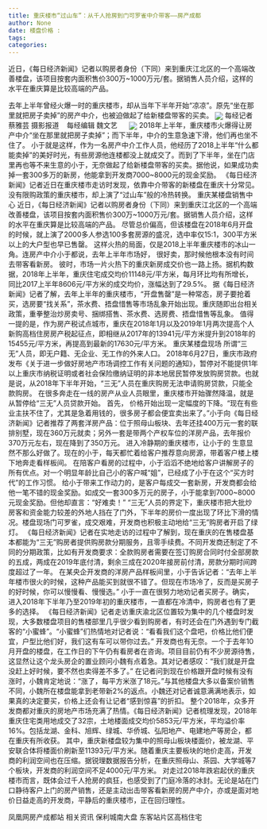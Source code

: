 ```yaml
---
title: 重庆楼市“过山车”：从千人抢房到门可罗雀中介带客——房产成都
author: None
date: 楼盘价格 : 
tags: 
categories: 
---
```

近日，《每日经济新闻》记者以购房者身份（下同）来到重庆江北区的一个高端改善楼盘，该项目按套内面积售价300万~1000万元/套。据销售人员介绍，这样的水平在重庆算是比较高端的产品。
<!-- more -->
去年上半年曾经火爆一时的重庆楼市，却从当年下半年开始“凉凉”。原先“坐在那里就把房子卖掉”的房产中介，也被迫做起了给新楼盘带客的买卖。
<img align="center" border="0" src="//s1.ifengimg.com/2019/02/22/56b32e1adaac18d0a8204269f79ef000.jpg" />
每经记者 蔡雅芸 摄影报道    每经编辑 魏文艺     
<img align="center" border="0" src="//s2.ifengimg.com/2019/02/22/26d76d977e2763699899ac0a5b13366d.jpg" />
2018年上半年，重庆楼市火爆得让房产中介“坐在那里就把房子卖掉”；而下半年，中介的生意急速下滑，他们再也坐不住了。
小于就是这样，作为一名房产中介工作人员，他经历了2018上半年“什么都能卖掉”的美好时光，有些房源他连楼都没上就成交了。而到了下半年，坐在门店里再也等不来生意的小于，无奈做起了给新楼盘带客的买卖。据他说，如果成功卖掉一套300多万的新房，他能拿到开发商7000~8000元的现金奖励。
《每日经济新闻》记者近日在重庆楼市走访时发现，依靠中介带客的新楼盘在重庆十分常见。没有限购政策的重庆楼市，却上演了“过山车”般的冷热转换。
重庆某楼盘销售中心
近日，《每日经济新闻》记者以购房者身份（下同）来到重庆江北区的一个高端改善楼盘，该项目按套内面积售价300万~1000万元/套。据销售人员介绍，这样的水平在重庆算是比较高端的产品。
尽管总价偏高，但该楼盘在2018年6月开盘的时候，就上演了2000多人参选100多套房源的盛况，选中率仅15:1，300平方米以上的大户型也早已售罄。
这样火热的局面，仅是2018上半年重庆楼市的冰山一角。连房产中介小于都说，去年上半年市场好，
很好卖，那时候他根本没有时间去带客看新房。
彼时，市场一片火热下的重庆新房成交价也一路上扬。据机构数据，2018年上半年，重庆住宅成交均价11148元/平方米，每月环比均有所增长，同比2017上半年8606元/平方米的成交均价，涨幅达到了29.5%。
据《每日经济新闻》记者了解，去年上半年的重庆楼市，“开盘售罄”是一种常态，房子要抢着买，选房要“找关系”，茶水费、捂盘惜售等市场乱象开始出现。重庆随即出台相关政策，重拳整治炒房卖号、捆绑搭售、茶水费、选房费、捂盘惜售等乱象。
值得一提的是，作为房产税试点城市，重庆在2018年1月以及2019年1月两次提高个人新购高档住房房产税起征点，即相继从2017年的13941元/平方米提升到2018年的15455元/平方米，再提高到最新的17630元/平方米。
重庆某楼盘现场
所谓“三无”人员，即无户籍、无企业、无工作的外来人口。
2018年6月27日，重庆市政府发布《关于进一步做好房地产市场调控工作有关问题的通知》，暂停对不能提供1年以上重庆市纳税证明或者社会保险缴纳证明的非本地居民暂停发放购房贷款。也就是说，从2018年下半年开始，“三无”人员在重庆购房无法申请购房贷款，只能全款购房。
在很多奔走在一线的房产从业人员眼里，重庆楼市开始骤然降温，就是从暂停给“三无”人员贷款开始。
首先，
价格开始出现一定幅度的下降。“现在有些业主扶不住了，尤其是急着用钱的，很多房子都会便宜卖出来了。”小于向《每日经济新闻》记者推荐了两套洋房产品：位于照母山板块、去年还挂400万元一套的联排别墅，现在360万元就卖；另外一套是带两个产权车位的洋房产品，去年报价370万元左右，现在降到了350万元。
进入冷静期的重庆楼市，让小于的
生意显然不那么好做了。现在的小于，每天都忙着给客户推荐意向房源，带着客户楼上楼下地奔走看样板间。
在陪客户看房的过程中，小于滔滔不绝地给客户讲解房子的所有优点。对一个明显年龄比自己小的客户喊“姐”，已经成了小于在这个“买方时代”的工作习惯。
给小于带来工作动力的，是客户每成交一套新房，开发商都会给他一笔不错的现金奖励。如成交一套300多万元的房子，小于能拿到7000~8000元现金奖励。但他却直言：“好难卖！”
“三无”人员的界定下，重庆楼市把大批炒房客和资金能力较差的外地人挡在了门外，下半年的房价一度出现了环比下滑的情况。楼盘现场门可罗雀，成交艰难，开发商也积极主动地给“三无”购房者开启了绿灯。
《每日经济新闻》记者在实地走访的过程中了解到，现在重庆的在售楼盘基本都能为“三无”购房者提供购房款分期服务，且零手续费。不同开发商还制定了不同的分期政策，比如有开发商要求：全款购房者需要在签订购房合同时付全部房款的五成，两成在2019年底付清，剩余三成在2020年接房前付清，房款分期时间跨度超过了一年。
在某央企开发商的洋房产品样板间里，小于告诉记者：“去年上半年楼市很火的时候，这种产品能买到就很不错了。但现在市场冷了，反而是买房子的好时候，你可以慢慢看、慢慢选。”
小于一直在很努力地劝记者买房子。确实，进入2018年下半年乃至2019年初的重庆楼市，一直都在冷清中，购房者也有了更多的选择。
《每日经济新闻》记者走访重庆渝北区位置较为集中的几个楼盘时发现，大多数楼盘项目的售楼部里几乎很少看到购房者，有时还会在门外遇到专门截客的“小蜜蜂”。“小蜜蜂”们热情地对记者说：“看看我们这个盘吧，价格比他们便宜，户型比他们好，我们这有车可以带你过去。”
开发商也有无奈。一个于去年10月开盘的楼盘，在工作日的下午仍有看房者在咨询。项目目前仍有不少房源待售，这显然让这个龙头房企的置业顾问小魏有点着急。其对记者感叹：“我们就是开盘没赶上好时候，要不然也卖得差不多了。”
在记者问到现在价格跟开盘时候有没有涨时，小魏肯定地说：“涨了，每平方米涨了18元。”与其他楼盘大多以备案价销售不同，小魏所在楼盘能拿到老带新2%的返点。小魏还对记者诚意满满地表示，如果真的决定要买，价格上还会有让记者“感到惊喜”的折扣。
整个2018年，众多开发商都对重庆的房地产市场充满了热情。《每日经济新闻》记者梳理发现，2018年重庆住宅类用地成交了32宗，土地楼面成交均价5853元/平方米，平均溢价率16%。包括龙湖、金科、旭辉、绿城、华侨城、弘阳地产、电建地产等房企，都在重庆有所收获。
其中，重庆新楼盘较为集中的照母山板块楼面价，被龙湖、平安联合体将楼面价刷新至11393元/平方米。随着重庆主要板块的地价走高，开发商的利润空间也在压缩。据锐理数据报告分析，在重庆照母山、茶园、大学城等7个板块，开发商的利润空间不足4000元/平方米。
对走过2018年跌宕起伏的重庆楼市而言，既体会过千人抢房的疯狂，也感受到了门庭冷落的冰封。无论是站在门口静待客户上门的房产销售，还是主动出击带客看新房的房产中介，亦或是面对地价日益走高的开发商，平静后的重庆楼市，正在回归理性。
                        
                        
                        
                        
                                        
                    
                    
                
                    
                    
                    
                
                    
                
凤凰网房产成都站
相关资讯
保利城南大盘
东客站片区高档住宅
	                        
	                    
	                        
	                    
